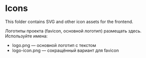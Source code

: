 # Icons

This folder contains SVG and other icon assets for the frontend. 

Логотипы проекта (favicon, основной логотип) размещать здесь. Используйте имена:
- logo.png — основной логотип с текстом
- logo-icon.png — сокращённый вариант для favicon 